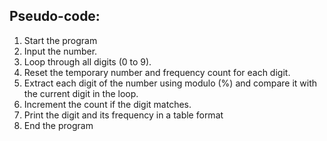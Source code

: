 ## Pseudo-code:
1. Start the program
2. Input the number.
3. Loop through all digits (0 to 9).
4. Reset the temporary number and frequency count for each digit.
5. Extract each digit of the number using modulo (%) and compare it with the current digit in the loop.
6. Increment the count if the digit matches.
7. Print the digit and its frequency in a table format
8. End the program
